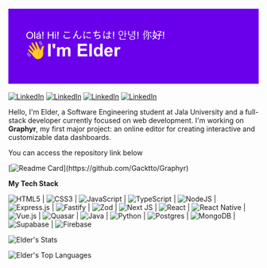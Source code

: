[![I'm Elder](header.png)](header.png)

[![LinkedIn](https://img.shields.io/badge/Follow-%230077B5.svg?style=for-the-badge&logo=linkedin&logoColor=white)](https://www.linkedin.com/comm/mynetwork/discovery-see-all?usecase=PEOPLE_FOLLOWS&followMember=ro-elder)
[![LinkedIn](https://img.shields.io/badge/Me-%230077B5.svg?style=for-the-badge&logo=linkedin&logoColor=white)](https://www.linkedin.com/comm/mynetwork/discovery-see-all?usecase=PEOPLE_FOLLOWS&followMember=ro-elder)
[![LinkedIn](https://img.shields.io/badge/On-%230077B5.svg?style=for-the-badge&logo=linkedin&logoColor=white)](https://www.linkedin.com/comm/mynetwork/discovery-see-all?usecase=PEOPLE_FOLLOWS&followMember=ro-elder)
[![LinkedIn](https://img.shields.io/badge/LinkedIn-%230077B5.svg?style=for-the-badge&logo=linkedin&logoColor=white)](https://www.linkedin.com/comm/mynetwork/discovery-see-all?usecase=PEOPLE_FOLLOWS&followMember=ro-elder)

Hello, I'm Elder, a Software Engineering student at Jala University and a full-stack developer currently focused on web development. I'm working on **Graphyr**, my first major project: an online editor for creating interactive and customizable data dashboards.

You can access the repository link below

[![Readme Card](https://github-readme-stats.vercel.app/api/pin/?username=Gacktto&repo=Graphyr&theme=dark&bg_color=00000000&hide_border=true&!)](https://github.com/Gacktto/Graphyr)

**My Tech Stack**

![HTML5](https://img.shields.io/badge/html5-%23E34F26.svg?style=for-the-badge&logo=html5&logoColor=white) | ![CSS3](https://img.shields.io/badge/css3-%231572B6.svg?style=for-the-badge&logo=css3&logoColor=white) | ![JavaScript](https://img.shields.io/badge/javascript-%23323330.svg?style=for-the-badge&logo=javascript&logoColor=%23F7DF1E) | ![TypeScript](https://img.shields.io/badge/typescript-%23007ACC.svg?style=for-the-badge&logo=typescript&logoColor=white) | ![NodeJS](https://img.shields.io/badge/node.js-6DA55F?style=for-the-badge&logo=node.js&logoColor=white) | ![Express.js](https://img.shields.io/badge/express.js-%23404d59.svg?style=for-the-badge&logo=express&logoColor=%2361DAFB) | ![Fastify](https://img.shields.io/badge/fastify-%23000000.svg?style=for-the-badge&logo=fastify&logoColor=white) | ![Zod](https://img.shields.io/badge/zod-%233068b7.svg?style=for-the-badge&logo=zod&logoColor=white) | ![Next JS](https://img.shields.io/badge/Next-black?style=for-the-badge&logo=next.js&logoColor=white) | ![React](https://img.shields.io/badge/react-%2320232a.svg?style=for-the-badge&logo=react&logoColor=%2361DAFB) | ![React Native](https://img.shields.io/badge/react_native-%2320232a.svg?style=for-the-badge&logo=react&logoColor=%2361DAFB) | ![Vue.js](https://img.shields.io/badge/vuejs-%2335495e.svg?style=for-the-badge&logo=vuedotjs&logoColor=%234FC08D) | ![Quasar](https://img.shields.io/badge/Quasar-16B7FB?style=for-the-badge&logo=quasar&logoColor=black) 
| ![Java](https://img.shields.io/badge/java-%23ED8B00.svg?style=for-the-badge&logo=openjdk&logoColor=white) | ![Python](https://img.shields.io/badge/python-3670A0?style=for-the-badge&logo=python&logoColor=ffdd54)
| ![Postgres](https://img.shields.io/badge/postgres-%23316192.svg?style=for-the-badge&logo=postgresql&logoColor=white) | ![MongoDB](https://img.shields.io/badge/MongoDB-%234ea94b.svg?style=for-the-badge&logo=mongodb&logoColor=white) | ![Supabase](https://img.shields.io/badge/Supabase-3ECF8E?style=for-the-badge&logo=supabase&logoColor=white) | ![Firebase](https://img.shields.io/badge/firebase-a08021?style=for-the-badge&logo=firebase&logoColor=ffcd34)

![Elder's Stats](https://github-readme-stats.vercel.app/api?username=Gacktto&theme=dark&show_icons=true&hide_border=true&rank_icon=github&bg_color=00000000&include_private=true&show_all_commits=false)

![Elder's Top Languages](https://github-readme-stats.vercel.app/api/top-langs/?username=Gacktto&theme=dark&show_icons=true&hide_border=true&layout=compact&bg_color=00000000)
